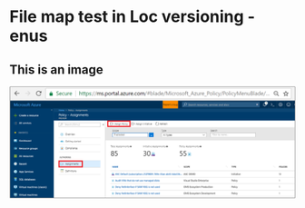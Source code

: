 # File map test in Loc versioning - enus

## This is an image

   ![This is an png image.](media/assign-policy-definition/select-assign-policy.png)
